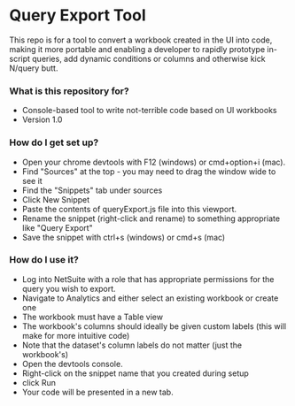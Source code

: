 # Query Export Tool #

This repo is for a tool to convert a workbook created in the UI into code, making it
more portable and enabling a developer to rapidly prototype in-script queries,
add dynamic conditions or columns and otherwise kick N/query butt.

### What is this repository for? ###

* Console-based tool to write not-terrible code based on UI workbooks
* Version 1.0

### How do I get set up? ###

* Open your chrome devtools with F12 (windows) or cmd+option+i (mac).
* Find "Sources" at the top - you may need to drag the window wide to see it
* Find the "Snippets" tab under sources
* Click New Snippet
* Paste the contents of queryExport.js file into this viewport.
* Rename the snippet (right-click and rename) to something appropriate like "Query Export"
* Save the snippet with ctrl+s (windows) or cmd+s (mac)

### How do I use it? ###
* Log into NetSuite with a role that has appropriate permissions for the query you wish to export.
* Navigate to Analytics and either select an existing workbook or create one
* The workbook must have a Table view
* The workbook's columns should ideally be given custom labels (this will make for more intuitive code)
* Note that the dataset's column labels do not matter (just the workbook's)
* Open the devtools console.
* Right-click on the snippet name that you created during setup
* click Run
* Your code will be presented in a new tab.
